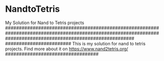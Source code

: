 # NandtoTetris
My Solution for Nand to Tetris projects
###############################################################################################################################################################
######################## This is my solution for nand to tetris projects. Find more about it on https://www.nand2tetris.org/ ##################################
